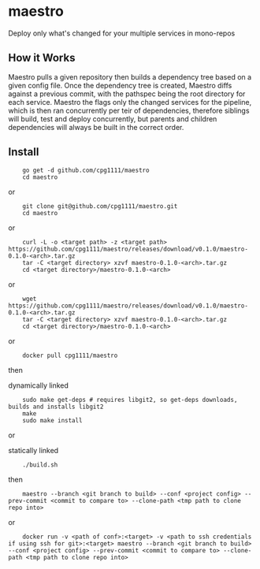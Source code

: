 # maestro
Deploy only what's changed for your multiple services in mono-repos

## How it Works

Maestro pulls a given repository then builds a dependency tree based on a given config file.
Once the dependency tree is created, Maestro diffs against a previous commit, with the pathspec being the root directory for each service.
Maestro the flags only the changed services for the pipeline, which is then ran concurrently per teir of dependencies, therefore siblings will build, test and deploy concurrently, but parents and children dependencies will always be built in the correct order.

## Install

```
    go get -d github.com/cpg1111/maestro
    cd maestro
```

or

```
    git clone git@github.com/cpg1111/maestro.git
    cd maestro
```

or

```
    curl -L -o <target path> -z <target path> https://github.com/cpg1111/maestro/releases/download/v0.1.0/maestro-0.1.0-<arch>.tar.gz
    tar -C <target directory> xzvf maestro-0.1.0-<arch>.tar.gz
    cd <target directory>/maestro-0.1.0-<arch>
```

or

```
    wget https://github.com/cpg1111/maestro/releases/download/v0.1.0/maestro-0.1.0-<arch>.tar.gz
    tar -C <target directory> xzvf maestro-0.1.0-<arch>.tar.gz
    cd <target directory>/maestro-0.1.0-<arch>
```

or

```
    docker pull cpg1111/maestro
```

then

dynamically linked

```
    sudo make get-deps # requires libgit2, so get-deps downloads, builds and installs libgit2
    make
    sudo make install
```

or

statically linked

```
    ./build.sh
```

then

```
    maestro --branch <git branch to build> --conf <project config> --prev-commit <commit to compare to> --clone-path <tmp path to clone repo into>
```

or

```
    docker run -v <path of conf>:<target> -v <path to ssh credentials if using ssh for git>:<target> maestro --branch <git branch to build> --conf <project config> --prev-commit <commit to compare to> --clone-path <tmp path to clone repo into>
```
